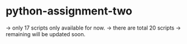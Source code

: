 # python-assignment-two
-> only 17 scripts only available for now.
-> there are total 20 scripts
-> remaining will be updated soon.